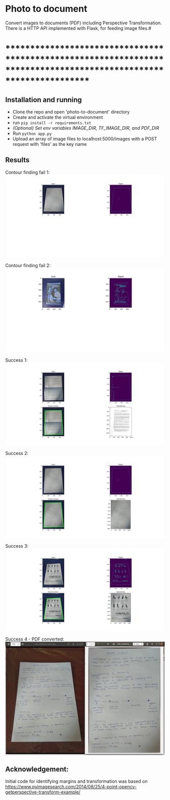# Photo to document
Convert images to documents (PDF) including Perspective Transformation. There is a HTTP API implemented with Flask, for feeding image files.#

# *****************************************************************************************************************

## Installation and running
- Clone the repo and open 'photo-to-document' directory
- Create and activate the virtual environment
- run `pip install -r requirements.txt`
- _(Optional) Set env variables IMAGE_DIR, TF_IMAGE_DIR, and PDF_DIR_
- Run `python app.py`
- Upload an array of image files to localhost:5000/images with a POST request with 'files' as the key name

## Results
Contour finding fail 1:
![No countour 1](documentation/no-contour.png)

Contour finding fail 2:
![No countour 2](documentation/no-contours-1.png)

Success 1:
![Success](documentation/success-1-bnw.png)

Success 2:
![Success](documentation/success-02.png)

Success 3:
![Success](documentation/success-03-color.png)

Success 4 - PDF converted:
![Success](documentation/pdf.png)

## Acknowledgement:
Initial code for identifying margins and transformation was based on https://www.pyimagesearch.com/2014/08/25/4-point-opencv-getperspective-transform-example/

